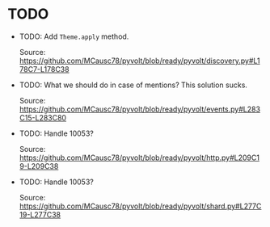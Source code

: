 # TODO

* TODO: Add `Theme.apply` method.

  Source: https://github.com/MCausc78/pyvolt/blob/ready/pyvolt/discovery.py#L178C7-L178C38

* TODO: What we should do in case of mentions? This solution sucks.

  Source: https://github.com/MCausc78/pyvolt/blob/ready/pyvolt/events.py#L283C15-L283C80

* TODO: Handle 10053?

  Source: https://github.com/MCausc78/pyvolt/blob/ready/pyvolt/http.py#L209C19-L209C38

* TODO: Handle 10053?

  Source: https://github.com/MCausc78/pyvolt/blob/ready/pyvolt/shard.py#L277C19-L277C38

